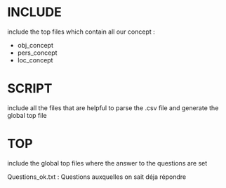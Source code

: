 # INCLUDE
include the top files which contain all our concept : 
  - obj_concept
  - pers_concept
  - loc_concept

# SCRIPT
include all the files that are helpful to parse the .csv file and generate the global top file

# TOP
include the global top files where the answer to the questions are set

Questions_ok.txt : Questions auxquelles on sait déja répondre
